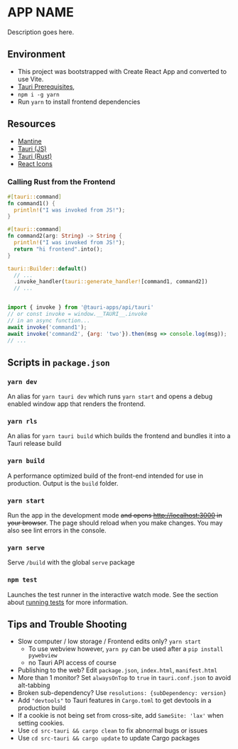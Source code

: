 # APP NAME

Description goes here.

## Environment

- This project was bootstrapped with Create React App and converted to use Vite.
- [Tauri Prerequisites](https://tauri.studio/docs/getting-started/prerequisites),
- `npm i -g yarn`
- Run `yarn` to install frontend dependencies

## Resources

- [Mantine](https://mantine.dev/core/anchor/)
- [Tauri (JS)](https://tauri.studio/docs/api/js/)
- [Tauri (Rust)](https://docs.rs/tauri/1.0.0-rc.4/)
- [React Icons](https://react-icons.github.io/react-icons)

### Calling Rust from the Frontend

```rs
#[tauri::command]
fn command1() {
  println!("I was invoked from JS!");
}

#[tauri::command]
fn command2(arg: String) -> String {
  println!("I was invoked from JS!");
  return "hi frontend".into();
}

tauri::Builder::default()
  // ...
  .invoke_handler(tauri::generate_handler![command1, command2])
  // ...
```

```js

import { invoke } from '@tauri-apps/api/tauri'
// or const invoke = window.__TAURI__.invoke
// in an async function...
await invoke('command1');
await invoke('command2', {arg: 'two'}).then(msg => console.log(msg));
// ...
```

## Scripts in `package.json`

### `yarn dev`

An alias for `yarn tauri dev` which runs `yarn start` and opens a debug enabled window app that renders the frontend.

### `yarn rls`

An alias for `yarn tauri build` which builds the frontend and bundles it into a Tauri release build

### `yarn build`

A performance optimized build of the front-end intended for use in production. Output is the `build` folder.

### `yarn start`

Run the app in the development mode ~~and opens [http://localhost:3000](http://localhost:3000) in your browser~~.
The page should reload when you make changes. You may also see lint errors in the console.

### `yarn serve`

Serve `/build` with the global `serve` package

### `npm test`

Launches the test runner in the interactive watch mode.
See the section about [running tests](https://facebook.github.io/create-react-app/docs/running-tests) for more information.

## Tips and Trouble Shooting

- Slow computer / low storage / Frontend edits only? `yarn start`
  - To use webview however, `yarn py` can be used after a `pip install pywebview`
  - no Tauri API access of course
- Publishing to the web? Edit `package.json`, `index.html`, `manifest.html`
- More than 1 monitor? Set `alwaysOnTop` to `true` in `tauri.conf.json` to avoid alt-tabbing
- Broken sub-dependency? Use `resolutions: {subDependency: version}`
- Add `"devtools"` to Tauri features in `Cargo.toml` to get devtools in a production build
- If a cookie is not being set from cross-site, add `SameSite: 'lax'` when setting cookies.
- Use `cd src-tauri && cargo clean` to fix abnormal bugs or issues
- Use `cd src-tauri && cargo update` to update Cargo packages
